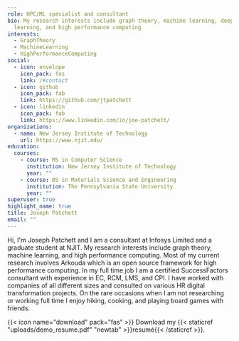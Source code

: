 ```yaml
---
role: HPC/ML specialist and consultant
bio: My research interests include graph theory, machine learning, deep
  learning, and high performance computing
interests:
  - GraphTheory
  - MachineLearning
  - HighPerformanceComputing
social:
  - icon: envelope
    icon_pack: fas
    link: /#contact
  - icon: github
    icon_pack: fab
    link: https://github.com/jtpatchett
  - icon: linkedin
    icon_pack: fab
    link: https://www.linkedin.com/in/joe-patchett/
organizations:
  - name: New Jersey Institute of Technology
    url: https://www.njit.edu/
education:
  courses:
    - course: MS in Computer Science
      institution: New Jersey Institute of Technology
      year: ""
    - course: BS in Materials Science and Engineering
      institution: The Pennsylvania State University
      year: ""
superuser: true
highlight_name: true
title: Joseph Patchett
email: ""
---
```

Hi, I'm Joseph Patchett and I am a consultant at Infosys Limited and a graduate student at NJIT. My research interests include graph theory, machine learning, and high performance computing. Most of my current research involves Arkouda which is an open source framework for high performance computing. In my full time job I am a certified SuccessFactors consultant with experience in EC, RCM, LMS, and CPI. I have worked with companies of all different sizes and consulted on various HR digital transformation projects. On the rare occasions when I am not researching or working full time I enjoy hiking, cooking, and playing board games with friends.

{{< icon name="download" pack="fas" >}} Download my {{< staticref "uploads/demo_resume.pdf" "newtab" >}}resumé{{< /staticref >}}.